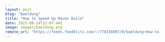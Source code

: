 ```yaml
---
layout: post
blog: "Baeldung"
title: "How to Speed Up Maven Build"
date: 2023-08-14T12:07:44Z
image: images/baeldung.png
remote_url: "https://feeds.feedblitz.com/~/778156007/0/baeldung~How-to-Speed-Up-Maven-Build"
---
```

